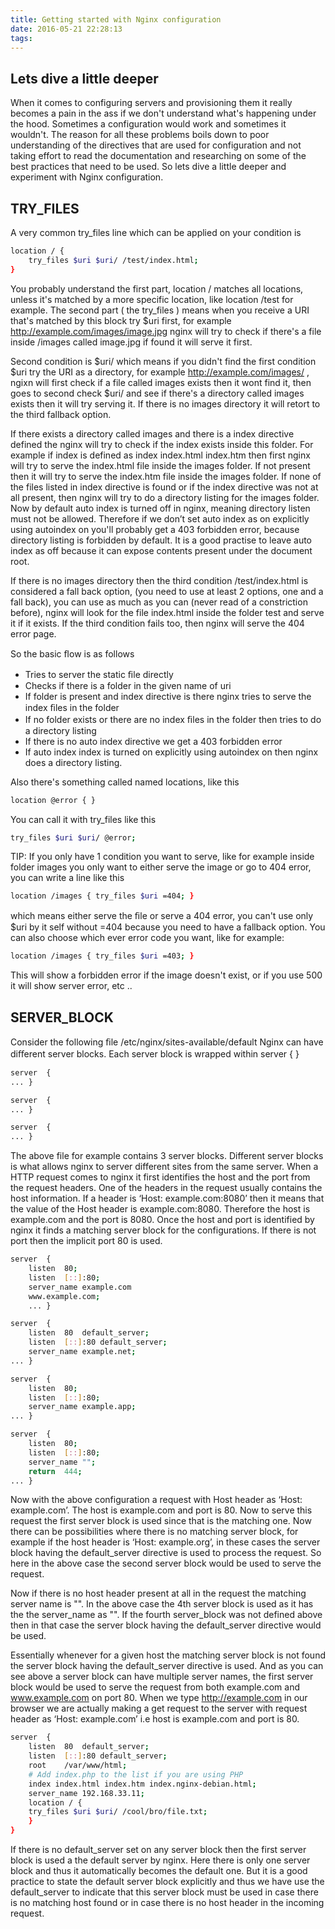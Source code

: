 ```yaml
---
title: Getting started with Nginx configuration
date: 2016-05-21 22:28:13
tags:
---
```

## Lets dive a little deeper

When it comes to configuring servers and provisioning them it really becomes a pain in the ass if we don't understand what's happening under the hood. Sometimes a configuration would work and sometimes it wouldn't. The reason for all these problems boils down to poor understanding of the directives that are used for configuration and not taking effort to read the documentation and researching on some of the best practices that need to be used. So lets dive a little deeper and experiment with Nginx configuration.

<!-- more -->

## TRY_FILES

A very common try_files line which can be applied on your condition is
```sh
location / {
	try_files $uri $uri/ /test/index.html;
}
```

You probably understand the first part, location / matches all locations, unless it's matched by a more specific location, like location	/test for example. The second part ( the try_files ) means when you receive a URI that's matched by this block try $uri first, for example http://example.com/images/image.jpg nginx will try to check if there's a file inside /images called image.jpg if found it will serve it first.

Second condition is $uri/ which means if you didn't find the first condition $uri try the URI as a directory, for example http://example.com/images/ , ngixn will first check if a file called images exists then it wont find it, then goes to second check $uri/ and see if there's a directory called images exists then it will try serving it. If there is no images directory it will retort to the third fallback option.

If there exists a directory called images and there is a index directive defined the nginx will try to check if the index exists inside this folder. For example if index is defined as index	index.html	index.htm then first nginx will try to serve the index.html file inside the images folder. If not present then it will try to serve the index.htm file inside the images folder. If none of the files listed in index directive is found or if the index directive was not at all present, then nginx will try to do a directory listing for the images folder. Now by default auto index is turned off in nginx, meaning directory listen must not be allowed. Therefore if we don’t set auto index as on explicitly using autoindex on you'll probably get a 403 forbidden error, because directory listing is forbidden by default. It is a good practise to leave auto index as off because it can expose contents present under the document root.

If there is no images directory then the third condition /test/index.html is considered a fall back option, (you need to use at least 2 options, one and a fall back), you can use as much as you can (never read of a constriction before), nginx will look for the file index.html inside the folder test and serve it if it exists. If the third condition fails too, then nginx will serve the 404 error page.

So the basic ﬂow is as follows 
- Tries to server the static ﬁle directly
- Checks if there is a folder in the given name of uri 
- If folder is present and index directive is there nginx tries to serve the index ﬁles in the folder 
- If no folder exists or there are no index ﬁles in the folder then tries to do a directory listing
- If there is no auto index directive we get a 403 forbidden error
- If auto index index is turned on explicitly using autoindex on then nginx does a directory listing. 

Also there's something called named locations, like this
```sh
location @error	{ }
```
You can call it with try_files like this
```sh 
try_files $uri $uri/ @error;
```
TIP: If you only have 1 condition you want to serve, like for example inside folder images you only want to either serve the image or go to 404 error, you can write a line like this
```sh
location /images { try_files $uri =404; }
```
which means either serve the ﬁle or serve a 404 error, you can't use only $uri by it self without =404 because you need to have a fallback option. You can also choose which ever error code you want, like for example:
```sh
location /images { try_files $uri =403; }
```
This will show a forbidden error if the image doesn't exist, or if you use 500 it will show server error, etc ..

## SERVER_BLOCK
Consider the following ﬁle /etc/nginx/sites-available/default Nginx can have diﬀerent server blocks. Each server block is wrapped within server { }
```sh
server	{
... }

server	{
... }

server	{
... }
```
The above file for example contains 3 server blocks. Different server blocks is what allows nginx to server different sites from the same server. When a HTTP request comes to nginx it first identifies the host and the port from the request headers. One of the headers in the request usually contains the host information. If a header is  ‘Host: example.com:8080’ then it means that the value of the Host header is example.com:8080. Therefore the host is example.com and the port is 8080. Once the host and port is identified by nginx it finds a matching  server block for the configurations. If there is not port then the implicit port 80 is used.
```sh
server	{	
	listen	80;				
	listen	[::]:80;				
	server_name	example.com	
	www.example.com;				
	... } 

server	{
	listen	80	default_server;
	listen	[::]:80	default_server;
	server_name	example.net;				
... }

server	{
	listen	80;				
	listen	[::]:80;
	server_name	example.app;
... }

server	{				
	listen	80;
	listen	[::]:80;
	server_name	"";
	return	444;
... }
```
Now with the above configuration a request with Host header as ‘Host: example.com’. The host is example.com and port is 80. Now to serve this request the first server block is used since that is the matching one. Now there can be possibilities where there is no matching server block, for example if the host header is ‘Host: example.org’, in these cases the server block having the default_server directive is used to process the request. So here in the above case the second server block would be used to serve the request. 

Now if there is no host header present at all in the request the matching server name is "". In the above case the 4th server block is used as it has the the server_name as "". If the fourth server_block was not defined above then in that case the server block having the default_server directive would be used.

Essentially whenever for a given host the matching server block is not found the server block having the default_server directive is used. And as you can see above a server block can have multiple server names, the first server block would be used to serve the request from both example.com and www.example.com on port 80. When we type http://example.com in our browser we are actually making a get request to the server with request header as ‘Host: example.com’ i.e host is example.com and port is 80.
```sh
server	{			
	listen	80	default_server;
	listen	[::]:80	default_server;
	root	/var/www/html;
	# Add index.php	to the list	if you are using PHP				
	index index.html index.htm index.nginx-debian.html;
	server_name	192.168.33.11;
	location / {
	try_files $uri $uri/ /cool/bro/file.txt;
	} 
}
```
If there is no default_server set on any server block then the first server block is used a the default server by nginx. Here there is only one server block and thus it automatically becomes the default one. But it is a good practice to state the default server block explicitly and thus we have use the default_server to indicate that this server block must be used in case there is no matching host found or in case there is no host header in the incoming request.